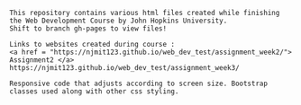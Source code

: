 
    This repository contains various html files created while finishing the Web Development Course by John Hopkins University.
    Shift to branch gh-pages to view files!
    
    Links to websites created during course : 
    <a href = "https://njmit123.github.io/web_dev_test/assignment_week2/"> Assignment2 </a>
    https://njmit123.github.io/web_dev_test/assignment_week3/
    
    Responsive code that adjusts according to screen size. Bootstrap classes used along with other css styling.

